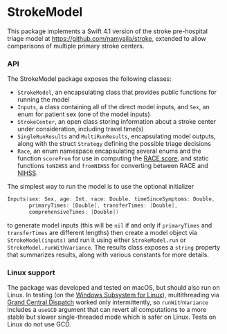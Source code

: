 # StrokeModel #

This package implements a Swift 4.1 version of the stroke pre-hospital triage model at https://github.com/namyaila/stroke, extended to allow comparisons of multiple primary stroke centers.

### API ###

The StrokeModel package exposes the following classes:

- `StrokeModel`, an encapsulating class that provides public functions for running the model
- `Inputs`, a class containing all of the direct model inputs, and `Sex`, an enum for patient sex (one of the model inputs)
- `StrokeCenter`, an open class storing information about a stroke center under consideration, including travel time(s)
- `SingleRunResults` and `MultiRunResults`, encapsulating model outputs, along with the struct `Strategy` defining the possible triage decisions
- `Race`, an enum namespace encapsulating several enums and the function `scoreFrom` for use in computing the [RACE score](https://www.mdcalc.com/rapid-arterial-occlusion-evaluation-race-scale-stroke), and static functions `toNIHSS` and `fromNIHSS` for converting between RACE and [NIHSS](https://www.mdcalc.com/nih-stroke-scale-score-nihss).

The simplest way to run the model is to use the optional initializer

```swift
Inputs(sex: Sex, age: Int, race: Double, timeSinceSymptoms: Double,
       primaryTimes: [Double], transferTimes: [Double],
       comprehensiveTimes: [Double])
```
to generate model inputs (this will be `nil` if and only if `primaryTimes` and  `transferTimes` are different lengths) then create a model object via `StrokeModel(inputs)` and run it using either `StrokeModel.run` or `StrokeModel.runWithVariance`. The results class exposes a `string` property that summarizes results, along with various constants for more details.

### Linux support ###
The package was developed and tested on macOS, but should also run on Linux. In testing (on the [Windows Subsystem for Linux](https://en.wikipedia.org/wiki/Windows_Subsystem_for_Linux)), multithreading via [Grand Central Dispatch](https://github.com/apple/swift-corelibs-libdispatch) worked only intermittently, so `runWithVariance` includes a `useGCD` argument that can revert all computations to a more stable but slower single-threaded mode which is safer on Linux. Tests on Linux do not use GCD.
